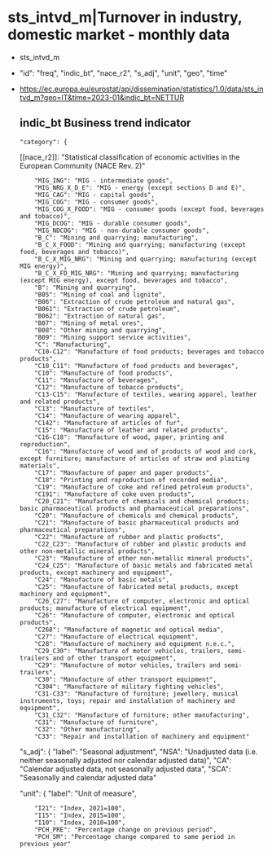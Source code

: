 # sts_intvd_m|Turnover in industry, domestic market - monthly data

- sts_intvd_m
- "id": "freq",    "indic_bt",    "nace_r2",    "s_adj",    "unit",    "geo",    "time"
- https://ec.europa.eu/eurostat/api/dissemination/statistics/1.0/data/sts_intvd_m?geo=IT&time=2023-01&indic_bt=NETTUR




    ## indic_bt Business trend indicator
      "category": {

    [[nace_r2]]: "Statistical classification of economic activities in the European Community (NACE Rev. 2)"

          "MIG_ING": "MIG - intermediate goods",
          "MIG_NRG_X_D_E": "MIG - energy (except sections D and E)",
          "MIG_CAG": "MIG - capital goods",
          "MIG_COG": "MIG - consumer goods",
          "MIG_COG_X_FOOD": "MIG - consumer goods (except food, beverages and tobacco)",
          "MIG_DCOG": "MIG - durable consumer goods",
          "MIG_NDCOG": "MIG - non-durable consumer goods",
          "B_C": "Mining and quarrying; manufacturing",
          "B_C_X_FOOD": "Mining and quarrying; manufacturing (except food, beverages and tobacco)",
          "B_C_X_MIG_NRG": "Mining and quarrying; manufacturing (except MIG energy)",
          "B_C_X_FD_MIG_NRG": "Mining and quarrying; manufacturing (except MIG energy), except food, beverages and tobacco",
          "B": "Mining and quarrying",
          "B05": "Mining of coal and lignite",
          "B06": "Extraction of crude petroleum and natural gas",
          "B061": "Extraction of crude petroleum",
          "B062": "Extraction of natural gas",
          "B07": "Mining of metal ores",
          "B08": "Other mining and quarrying",
          "B09": "Mining support service activities",
          "C": "Manufacturing",
          "C10-C12": "Manufacture of food products; beverages and tobacco products",
          "C10_C11": "Manufacture of food products and beverages",
          "C10": "Manufacture of food products",
          "C11": "Manufacture of beverages",
          "C12": "Manufacture of tobacco products",
          "C13-C15": "Manufacture of textiles, wearing apparel, leather and related products",
          "C13": "Manufacture of textiles",
          "C14": "Manufacture of wearing apparel",
          "C142": "Manufacture of articles of fur",
          "C15": "Manufacture of leather and related products",
          "C16-C18": "Manufacture of wood, paper, printing and reproduction",
          "C16": "Manufacture of wood and of products of wood and cork, except furniture; manufacture of articles of straw and plaiting materials",
          "C17": "Manufacture of paper and paper products",
          "C18": "Printing and reproduction of recorded media",
          "C19": "Manufacture of coke and refined petroleum products",
          "C191": "Manufacture of coke oven products",
          "C20_C21": "Manufacture of chemicals and chemical products; basic pharmaceutical products and pharmaceutical preparations",
          "C20": "Manufacture of chemicals and chemical products",
          "C21": "Manufacture of basic pharmaceutical products and pharmaceutical preparations",
          "C22": "Manufacture of rubber and plastic products",
          "C22_C23": "Manufacture of rubber and plastic products and other non-metallic mineral products",
          "C23": "Manufacture of other non-metallic mineral products",
          "C24_C25": "Manufacture of basic metals and fabricated metal products, except machinery and equipment",
          "C24": "Manufacture of basic metals",
          "C25": "Manufacture of fabricated metal products, except machinery and equipment",
          "C26_C27": "Manufacture of computer, electronic and optical products; manufacture of electrical equipment",
          "C26": "Manufacture of computer, electronic and optical products",
          "C268": "Manufacture of magnetic and optical media",
          "C27": "Manufacture of electrical equipment",
          "C28": "Manufacture of machinery and equipment n.e.c.",
          "C29_C30": "Manufacture of motor vehicles, trailers, semi-trailers and of other transport equipment",
          "C29": "Manufacture of motor vehicles, trailers and semi-trailers",
          "C30": "Manufacture of other transport equipment",
          "C304": "Manufacture of military fighting vehicles",
          "C31-C33": "Manufacture of furniture; jewellery, musical instruments, toys; repair and installation of machinery and equipment",
          "C31_C32": "Manufacture of furniture; other manufacturing",
          "C31": "Manufacture of furniture",
          "C32": "Other manufacturing",
          "C33": "Repair and installation of machinery and equipment"

    "s_adj": {
      "label": "Seasonal adjustment",
          "NSA": "Unadjusted data (i.e. neither seasonally adjusted nor calendar adjusted data)",
          "CA": "Calendar adjusted data, not seasonally adjusted data",
          "SCA": "Seasonally and calendar adjusted data"

    "unit": {
      "label": "Unit of measure",

          "I21": "Index, 2021=100",
          "I15": "Index, 2015=100",
          "I10": "Index, 2010=100",
          "PCH_PRE": "Percentage change on previous period",
          "PCH_SM": "Percentage change compared to same period in previous year"
